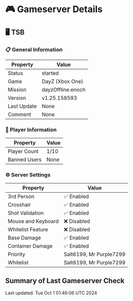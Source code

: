# 🎮 Gameserver Details

## 🖥️ TSB

### 📋 General Information

| **Property**        | **Value**                  |
|---------------------|----------------------------|
| Status | started |
| Game | DayZ (Xbox One) |
| Mission | dayzOffline.enoch |
| Version | v1.25.158593 |
| Last Update | None |
| Comment | None |

### 👥 Player Information

| **Property**        | **Value**                  |
|---------------------|----------------------------|
| Player Count | 1/10 |
| Banned Users | None |

### ⚙️ Server Settings

| **Property**        | **Value**                  |
|---------------------|----------------------------|
| 3rd Person | ✅ Enabled |
| Crosshair | ✅ Enabled |
| Shot Validation | ✅ Enabled |
| Mouse and Keyboard | ❌ Disabled |
| Whitelist Feature | ❌ Disabled |
| Base Damage | ✅ Enabled |
| Container Damage | ✅ Enabled |
| Priority | Salt6199, Mr Purple7299 |
| Whitelist | Salt6199, Mr Purple7299 |

## Summary of Last Gameserver Check


Last updated: Tue Oct  1 01:46:06 UTC 2024
